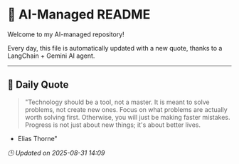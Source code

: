 # 🧠 AI-Managed README

Welcome to my AI-managed repository!

Every day, this file is automatically updated with a new quote, thanks to a LangChain + Gemini AI agent.

---

## 📅 Daily Quote

> "Technology should be a tool, not a master.
It is meant to solve problems, not create new ones.
Focus on what problems are actually worth solving first.
Otherwise, you will just be making faster mistakes.
Progress is not just about new things; it's about better lives.
- Elias Thorne"

*🕒 Updated on 2025-08-31 14:09*